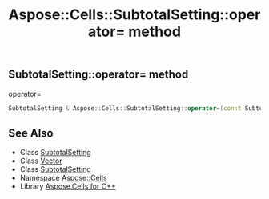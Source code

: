 ﻿---
title: Aspose::Cells::SubtotalSetting::operator= method
linktitle: operator=
second_title: Aspose.Cells for C++ API Reference
description: 'Aspose::Cells::SubtotalSetting::operator= method. operator= in C++.'
type: docs
weight: 300
url: /cpp/aspose.cells/subtotalsetting/operator_asm/
---
## SubtotalSetting::operator= method


operator=

```cpp
SubtotalSetting & Aspose::Cells::SubtotalSetting::operator=(const SubtotalSetting &src)
```

## See Also

* Class [SubtotalSetting](../)
* Class [Vector](../../vector/)
* Class [SubtotalSetting](../)
* Namespace [Aspose::Cells](../../)
* Library [Aspose.Cells for C++](../../../)
